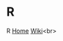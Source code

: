 # R



R [Home](https://www.r-project.org/about.html) [Wiki](https://en.wikipedia.org/wiki/R_(programming_language))<br>

